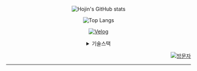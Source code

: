 <div align="center">
  
![Hojin's GitHub stats](https://github-readme-stats.vercel.app/api?username=LeHiHo&show_icons=true&theme=merko) 

![Top Langs](https://github-readme-stats.vercel.app/api/top-langs/?username=LeHiHo&layout=compact&theme=merko&exclude_repo=Wastewater_Treatment_Self_Diagnosis,fastapi_ex)

[![Velog](https://velog-readme-stats.vercel.app/api?name=lehiho)](https://velog.io/@lehiho)

<details>
<summary>기술스택</summary>
<div markdown="1">  
MarkUp / StyleSheet
<br>  
  <img src="https://img.shields.io/badge/HTML-E34F26?style=flat-square&logo=HTML5&logoColor=white"/> 
  <img src="https://img.shields.io/badge/CSS3-1572B6?style=flat-square&logo=CSS3&logoColor=white"/> 
  <img src="https://img.shields.io/badge/Sass-CC6699?style=flat-square&logo=Sass&logoColor=white"/> 
  <img src="https://img.shields.io/badge/Styled Components-DB7093?style=flat-square&logo=styledcomponents&logoColor=white"/> 
  <img src="https://img.shields.io/badge/Chakra UI-319795?style=flat-square&logo=chakraui&logoColor=white"/>

Language
<br> <img src="https://img.shields.io/badge/Javascript-F7DF1E?style=flat-square&logo=javascript&logoColor=black"/> <img src="https://img.shields.io/badge/Typescript-3178C6?style=flat-square&logo=typescript&logoColor=white"/> <img src="https://img.shields.io/badge/Python-3776AB?style=flat-square&logo=python&logoColor=white"/>

FrameWork / Library
<br> ![React](https://img.shields.io/badge/React-%2320232a.svg?style=flat-square&logo=react&logoColor=%2361DAFB) <img src="https://img.shields.io/badge/Next.js-000000?style=flat-square&logo=nextdotjs&logoColor=white"/>

Package Manager
<br> <img src="https://img.shields.io/badge/npm-CB3837?style=flat-square&logo=npm&logoColor=white"/> ![PNPM](https://img.shields.io/badge/pnpm-%234a4a4a.svg?style=flat-square&logo=pnpm&logoColor=f69220) <img src="https://img.shields.io/badge/Yarn-2C8EBB?style=flat-square&logo=yarn&logoColor=white"/>

Bundler
<br> <img src="https://img.shields.io/badge/Webpack-8DD6F9?style=flat-square&logo=webpack&logoColor=black"/> <img src="https://img.shields.io/badge/Vite-646CFF?style=flat-square&logo=vite&logoColor=white"/>

Deploy / Dev
<br> <img src="https://img.shields.io/badge/Vercel-000000?style=flat-square&logo=vercel&logoColor=white"/> ![Firebase](https://img.shields.io/badge/Firebase-%23039BE5.svg?style=flat-square&logo=firebase) ![Netlify](https://img.shields.io/badge/Netlify-%23000000.svg?style=flat-square&logo=netlify&logoColor=#00C7B7) 

Tool
<br> <img src="https://img.shields.io/badge/Git-F05032?style=flat-square&logo=git&logoColor=white"/> <img src="https://img.shields.io/badge/GitHub-181717?style=flat-square&logo=github&logoColor=white"/> <img src="https://img.shields.io/badge/Slack-4A154B?style=flat-square&logo=slack&logoColor=white"/> <img src="https://img.shields.io/badge/Notion-000000?style=flat-square&logo=notion&logoColor=white"/> <img src="https://img.shields.io/badge/Figma-F24E1E?style=flat-square&logo=figma&logoColor=white"/>

</div>
</details>

<div align="right">
  
[![방문자](https://hits.seeyoufarm.com/api/count/incr/badge.svg?url=https%3A%2F%2Fgithub.com%2FLeHiHo&count_bg=%2385AE08&title_bg=%230A0D0B&icon=github.svg&icon_color=%23FFFFFF&title=Today&edge_flat=false)](https://hits.seeyoufarm.com)

</div>

</div>

---
